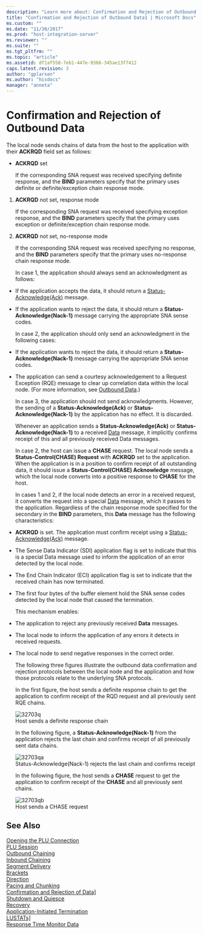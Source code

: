 ```yaml
---
description: "Learn more about: Confirmation and Rejection of Outbound Data"
title: "Confirmation and Rejection of Outbound Data1 | Microsoft Docs"
ms.custom: ""
ms.date: "11/30/2017"
ms.prod: "host-integration-server"
ms.reviewer: ""
ms.suite: ""
ms.tgt_pltfrm: ""
ms.topic: "article"
ms.assetid: df1af558-7eb1-447e-9366-345ae13f7412
caps.latest.revision: 3
author: "gplarsen"
ms.author: "hisdocs"
manager: "anneta"
---
```

# Confirmation and Rejection of Outbound Data
The local node sends chains of data from the host to the application with their **ACKRQD** field set as follows:  
  
-   **ACKRQD** set  
  
     If the corresponding SNA request was received specifying definite response, and the **BIND** parameters specify that the primary uses definite or definite/exception chain response mode.  
  
1. **ACKRQD** not set, response mode  
  
    If the corresponding SNA request was received specifying exception response, and the **BIND** parameters specify that the primary uses exception or definite/exception chain response mode.  
  
2. **ACKRQD** not set, no-response mode  
  
    If the corresponding SNA request was received specifying no response, and the **BIND** parameters specify that the primary uses no-response chain response mode.  
  
   In case 1, the application should always send an acknowledgment as follows:  
  
- If the application accepts the data, it should return a [Status-Acknowledge(Ack)](./status-acknowledge-ack-2.md) message.  
  
- If the application wants to reject the data, it should return a **Status-Acknowledge(Nack-1)** message carrying the appropriate SNA sense codes.  
  
  In case 2, the application should only send an acknowledgment in the following cases:  
  
- If the application wants to reject the data, it should return a **Status-Acknowledge(Nack-1)** message carrying the appropriate SNA sense codes.  
  
- The application can send a courtesy acknowledgement to a Request Exception (RQE) message to clear up correlation data within the local node. (For more information, see [Outbound Data](../core/outbound-data1.md).)  
  
  In case 3, the application should not send acknowledgments. However, the sending of a **Status-Acknowledge(Ack)** or **Status-Acknowledge(Nack-1)** by the application has no effect. It is discarded.  
  
  Whenever an application sends a **Status-Acknowledge(Ack)** or **Status-Acknowledge(Nack-1)** to a received [Data](./data1.md) message, it implicitly confirms receipt of this and all previously received Data messages.  
  
  In case 2, the host can issue a **CHASE** request. The local node sends a **Status-Control(CHASE) Request** with **ACKRQD** set to the application. When the application is in a position to confirm receipt of all outstanding data, it should issue a **Status-Control(CHASE) Acknowledge** message, which the local node converts into a positive response to **CHASE** for the host.  
  
  In cases 1 and 2, if the local node detects an error in a received request, it converts the request into a special [Data](./data1.md) message, which it passes to the application. Regardless of the chain response mode specified for the secondary in the **BIND** parameters, this **Data** message has the following characteristics:  
  
- **ACKRQD** is set. The application must confirm receipt using a [Status-Acknowledge(Ack)](./status-acknowledge-ack-2.md) message.  
  
- The Sense Data Indicator (SDI) application flag is set to indicate that this is a special Data message used to inform the application of an error detected by the local node.  
  
- The End Chain Indicator (ECI) application flag is set to indicate that the received chain has now terminated.  
  
- The first four bytes of the buffer element hold the SNA sense codes detected by the local node that caused the termination.  
  
  This mechanism enables:  
  
- The application to reject any previously received **Data** messages.  
  
- The local node to inform the application of any errors it detects in received requests.  
  
- The local node to send negative responses in the correct order.  
  
  The following three figures illustrate the outbound data confirmation and rejection protocols between the local node and the application and how those protocols relate to the underlying SNA protocols.  
  
  In the first figure, the host sends a definite response chain to get the application to confirm receipt of the RQD request and all previously sent RQE chains.  
  
  ![](../core/media/32703q.gif "32703q")  
  Host sends a definite response chain  
  
  In the following figure, a **Status-Acknowledge(Nack-1)** from the application rejects the last chain and confirms receipt of all previously sent data chains.  
  
  ![](../core/media/32703qa.gif "32703qa")  
  Status-Acknowledge(Nack-1) rejects the last chain and confirms receipt  
  
  In the following figure, the host sends a **CHASE** request to get the application to confirm receipt of the **CHASE** and all previously sent chains.  
  
  ![](../core/media/32703qb.gif "32703qb")  
  Host sends a CHASE request  
  
## See Also  
 [Opening the PLU Connection](../core/opening-the-plu-connection1.md)   
 [PLU Session](../core/plu-session2.md)   
 [Outbound Chaining](../core/outbound-chaining2.md)   
 [Inbound Chaining](../core/inbound-chaining1.md)   
 [Segment Delivery](../core/segment-delivery1.md)   
 [Brackets](../core/brackets1.md)   
 [Direction](../core/direction1.md)   
 [Pacing and Chunking](../core/pacing-and-chunking1.md)   
 [Confirmation and Rejection of Data\]](../core/confirmation-and-rejection-of-data]1.md)   
 [Shutdown and Quiesce](../core/shutdown-and-quiesce1.md)   
 [Recovery](../core/recovery1.md)   
 [Application-Initiated Termination](../core/application-initiated-termination1.md)   
 [LUSTATs\]](../core/lustats]1.md)   
 [Response Time Monitor Data](../core/response-time-monitor-data1.md)
